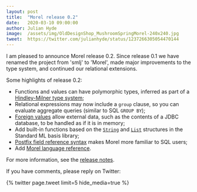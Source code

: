 ```yaml
---
layout: post
title:  "Morel release 0.2"
date:   2020-03-10 09:00:00
author: Julian Hyde
image:  /assets/img/OldDesignShop_MushroomSpringMorel-240x240.jpg
tweet:  https://twitter.com/julianhyde/status/1237266305054470144
---
```


I am pleased to announce Morel release 0.2. Since release 0.1 we have
renamed the project from 'smlj' to 'Morel', made major improvements to
the type system, and continued our relational extensions.

Some highlights of release 0.2:
* Functions and values can have polymorphic types, inferred as part of a
  [Hindley-Milner type system](https://en.wikipedia.org/wiki/Hindley%E2%80%93Milner_type_system);
* Relational expressions may now include a `group` clause, so you can
  evaluate aggregate queries (similar to SQL `GROUP BY`);
* [Foreign values](https://github.com/julianhyde/morel/issues/5) allow external
  data, such as the contents of a JDBC database, to be handled as if it is in
  memory;
* Add built-in functions based on the
  [`String`](http://sml-family.org/Basis/string.html) and
  [`List`](http://sml-family.org/Basis/list.html) structures
  in the Standard ML basis library;
* [Postfix field reference syntax](https://github.com/julianhyde/morel/issues/9)
  makes Morel more familiar to SQL users;
* Add [Morel language reference](docs/reference.md).

For more information, see the
[release notes](https://github.com/julianhyde/morel/blob/main/HISTORY.md#02--2020-03-10).

If you have comments, please reply on Twitter:

<div data_dnt="true">
{% twitter page.tweet limit=5 hide_media=true %}
</div>
